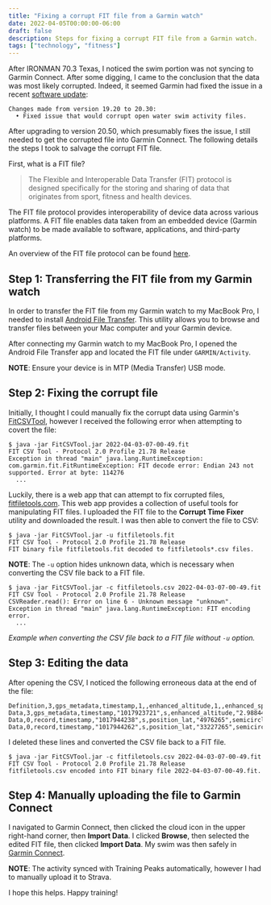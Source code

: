 ```yaml
---
title: "Fixing a corrupt FIT file from a Garmin watch"
date: 2022-04-05T00:00:00-06:00
draft: false
description: Steps for fixing a corrupt FIT file from a Garmin watch.
tags: ["technology", "fitness"]
---
```


After IRONMAN 70.3 Texas, I noticed the swim portion was not syncing to Garmin Connect. After some digging, I came to the conclusion that the data was most likely corrupted. Indeed, it seemed Garmin had fixed the issue in a recent [software update](https://www8.garmin.com/support/download_details.jsp?id=15159):

```
Changes made from version 19.20 to 20.30:
  • Fixed issue that would corrupt open water swim activity files.
```

After upgrading to version 20.50, which presumably fixes the issue, I still needed to get the corrupted file into Garmin Connect. The following details the steps I took to salvage the corrupt FIT file.

First, what is a FIT file?

>The Flexible and Interoperable Data Transfer (FIT) protocol is designed specifically for the storing and sharing of data that originates from sport, fitness and health devices.

The FIT file protocol provides interoperability of device data across various platforms. A FIT file enables data taken from an embedded device (Garmin watch) to be made available to software, applications, and third-party platforms.

An overview of the FIT file protocol can be found [here](https://developer.garmin.com/fit/overview).

## Step 1: Transferring the FIT file from my Garmin watch

In order to transfer the FIT file from my Garmin watch to my MacBook Pro, I needed to install [Android File Transfer](https://www.android.com/filetransfer). This utility allows you to browse and transfer files between your Mac computer and your Garmin device.

After connecting my Garmin watch to my MacBook Pro, I opened the Android File Transfer app and located the FIT file under `GARMIN/Activity`.

**NOTE**: Ensure your device is in MTP (Media Transfer) USB mode.

## Step 2: Fixing the corrupt file

Initially, I thought I could manually fix the corrupt data using Garmin's [FitCSVTool](https://developer.garmin.com/fit/fitcsvtool), however I received the following error when attempting to covert the file:

```
$ java -jar FitCSVTool.jar 2022-04-03-07-00-49.fit
FIT CSV Tool - Protocol 2.0 Profile 21.78 Release
Exception in thread "main" java.lang.RuntimeException: com.garmin.fit.FitRuntimeException: FIT decode error: Endian 243 not supported. Error at byte: 114276
  ...
```

Luckily, there is a web app that can attempt to fix corrupted files, [fitfiletools.com](https://www.fitfiletools.com). This web app provides a collection of useful tools for manipulating FIT files. I uploaded the FIT file to the **Corrupt Time Fixer** utility and downloaded the result. I was then able to convert the file to CSV:

```
$ java -jar FitCSVTool.jar -u fitfiletools.fit
FIT CSV Tool - Protocol 2.0 Profile 21.78 Release
FIT binary file fitfiletools.fit decoded to fitfiletools*.csv files.
```

**NOTE**: The `-u` option hides unknown data, which is necessary when converting the CSV file back to a FIT file.

```
$ java -jar FitCSVTool.jar -c fitfiletools.csv 2022-04-03-07-00-49.fit
FIT CSV Tool - Protocol 2.0 Profile 21.78 Release
CSVReader.read(): Error on line 6 - Unknown message "unknown".
Exception in thread "main" java.lang.RuntimeException: FIT encoding error.
  ...
```
*Example when converting the CSV file back to a FIT file without `-u` option.*

## Step 3: Editing the data

After opening the CSV, I noticed the following erroneous data at the end of the file:

```
Definition,3,gps_metadata,timestamp,1,,enhanced_altitude,1,,enhanced_speed,1,,,,,,,,,,,,,,,,,,,,,,,,,,,,,,,,,,,,,,,,,,,,,,,,,,,,,,,,,,,,,,,,,,,,,,,,,,,,,,,,,,,,,,,,,,,,,,,,,,,,,,,,,,,,,,,,,,,,,,,,,,,,,,,,,,,,,,,,,,,,,,,,,,,,,,,,,,,,,,,,,,,,,,,,,,,,,,,,,,,,,,,,,,,,,,,,,,,,,,,,,,,,,,,,,,,,,,,,,,,,,,,,,,,,,,,,,,,,,,,,,,,,,,,,,,,,,,,,,,,,,,,,,,,,,
Data,3,gps_metadata,timestamp,"1017923721",s,enhanced_altitude,"2.988443896E8",m,enhanced_speed,"1113.864",m/s,,,,,,,,,,,,,,,,,,,,,,,,,,,,,,,,,,,,,,,,,,,,,,,,,,,,,,,,,,,,,,,,,,,,,,,,,,,,,,,,,,,,,,,,,,,,,,,,,,,,,,,,,,,,,,,,,,,,,,,,,,,,,,,,,,,,,,,,,,,,,,,,,,,,,,,,,,,,,,,,,,,,,,,,,,,,,,,,,,,,,,,,,,,,,,,,,,,,,,,,,,,,,,,,,,,,,,,,,,,,,,,,,,,,,,,,,,,,,,,,,,,,,,,,,,,,,,,,,,,,,,,,,,,,
Data,0,record,timestamp,"1017944238",s,position_lat,"4976265",semicircles,position_long,"33588224",semicircles,distance,"1679052.86",m,enhanced_speed,"4984.076",m/s,unknown,"33792",,heart_rate,"0",bpm,cadence,"5",rpm,temperature,"-3",C,cycles,"4",cycles,fractional_cadence,"1.046875",rpm,unknown,"9",,unknown,"4",,total_cycles,"1284|1284",cycles,,,,,,,,,,,,,,,,,,,,,,,,,,,,,,,,,,,,,,,,,,,,,,,,,,,,,,,,,,,,,,,,,,,,,,,,,,,,,,,,,,,,,,,,,,,,,,,,,,,,,,,,,,,,,,,,,,,,,,,,,,,,,,,,,,,,,,,,,,,,,,,,,,,,,,,,,,,,,,,,,,,,,,,,,,,,,,,,,,,,,,,,,,,,,,,,,,,,,,,,,,,,,,,,,,,,,,,,,,,,,,,,,,,,,,,,,,,
Data,0,record,timestamp,"1017944262",s,position_lat,"33227265",semicircles,position_long,"861801485",semicircles,distance,"155.32",m,enhanced_speed,"1117784.396",m/s,unknown,"118",,heart_rate,"11",bpm,cadence,"118",rpm,temperature,"117",C,cycles,"115",cycles,fractional_cadence,"0.890625",rpm,unknown,"114",,unknown,"112",,total_cycles,"1395|1395",cycles,,,,,,,,,,,,,,,,,,,,,,,,,,,,,,,,,,,,,,,,,,,,,,,,,,,,,,,,,,,,,,,,,,,,,,,,,,,,,,,,,,,,,,,,,,,,,,,,,,,,,,,,,,,,,,,,,,,,,,,,,,,,,,,,,,,,,,,,,,,,,,,,,,,,,,,,,,,,,,,,,,,,,,,,,,,,,,,,,,,,,,,,,,,,,,,,,,,,,,,,,,,,,,,,,,,,,,,,,,,,,,,,,,,,,,,,,,,
```

I deleted these lines and converted the CSV file back to a FIT file.

```
$ java -jar FitCSVTool.jar -c fitfiletools.csv 2022-04-03-07-00-49.fit
FIT CSV Tool - Protocol 2.0 Profile 21.78 Release
fitfiletools.csv encoded into FIT binary file 2022-04-03-07-00-49.fit.
```

## Step 4: Manually uploading the file to Garmin Connect

I navigated to Garmin Connect, then clicked the cloud icon in the upper right-hand corner, then **Import Data**. I clicked **Browse**, then selected the edited FIT file, then clicked **Import Data**. My swim was then safely in [Garmin Connect](https://connect.garmin.com/modern/activity/8587222233).

**NOTE**: The activity synced with Training Peaks automatically, however I had to manually upload it to Strava.

I hope this helps. Happy training!
